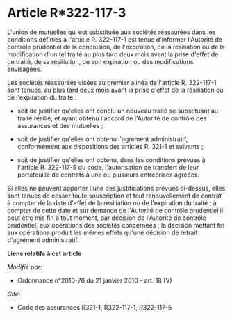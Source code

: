 # Article R*322-117-3

L'union de mutuelles qui est substituée aux sociétés réassurées dans les conditions définies à l'article R. 322-117-1 est
tenue d'informer l'Autorité de contrôle prudentiel de la conclusion, de l'expiration, de la résiliation ou de la modification
d'un tel traité au plus tard deux mois avant la prise d'effet de ce traité, de sa résiliation, de son expiration ou des
modifications envisagées.

Les sociétés réassurées visées au premier alinéa de l'article R. 322-117-1 sont tenues, au plus tard deux mois avant la prise
d'effet de la résiliation ou de l'expiration du traité :

- soit de justifier qu'elles ont conclu un nouveau traité se substituant au traité résilié, et ayant obtenu l'accord de
l'Autorité de contrôle des assurances et des mutuelles ;

- soit de justifier qu'elles ont obtenu l'agrément administratif, conformément aux dispositions des articles R. 321-1 et
suivants ;

- soit de justifier qu'elles ont obtenu, dans les conditions prévues à l'article R. 322-117-5 du code, l'autorisation de
transfert de leur portefeuille de contrats à une ou plusieurs entreprises agréées.

Si elles ne peuvent apporter l'une des justifications prévues ci-dessus, elles sont tenues de cesser toute souscription et
tout renouvellement de contrat à compter de la date d'effet de la résiliation ou de l'expiration du traité ; à compter de
cette date et sur demande de l'Autorité de contrôle prudentiel il peut être mis fin à tout moment, par décision de l'Autorité
de contrôle prudentiel, aux opérations des sociétés concernées ; la décision mettant fin aux opérations produit les mêmes
effets qu'une décision de retrait d'agrément administratif.

**Liens relatifs à cet article**

_Modifié par_:

  - Ordonnance n°2010-76 du 21 janvier 2010 - art. 18 (V)

_Cite_:

  - Code des assurances R321-1, R322-117-1, R322-117-5
